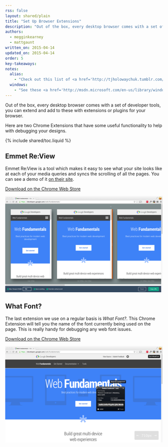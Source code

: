 ```yaml
---
rss: false
layout: shared/plain
title: "Set Up Browser Extensions"
description: "Out of the box, every desktop browser comes with a set of developer tools, you can extend and add to these with extensions or plugins for your browser."
authors:
  - megginkearney
  - mattgaunt
written_on: 2015-04-14
updated_on: 2015-04-14
order: 5
key-takeaways:
notes:
  alias:
    - "Check out this list of <a href='http://tjholowaychuk.tumblr.com/post/26904939933/git-extras-introduction-screencast'> Git aliases</a>."
  windows:
    - "See these <a href='http://msdn.microsoft.com/en-us/library/windows/desktop/ms682057(v=vs.85).aspx'>instructions for setting up Windows aliases</a>."
---
```


<p class="intro">
  Out of the box, every desktop browser comes with a set of developer tools, you can extend and add to these with extensions or plugins for your browser.
</p>

Here are two Chrome Extensions that have some useful functionality to help with
debugging your designs.

{% include shared/toc.liquid %}

## Emmet Re:View

Emmet Re:View is a tool which makes it easy to see what your site looks like at
each of your media queries and syncs the scrolling of all the pages. You can see
a demo of it [on their
site](http://re-view.emmet.io/).

[Download on the Chrome Web
Store](https://chrome.google.com/webstore/detail/emmet-review/epejoicbhllgiimigokgjdoijnpaphdp)

<img src="imgs/emmet-review-extension.png" alt="Screenshot of Emmet Review Extension" />

## What Font?

The last extension we use on a regular basis is *What Font?*. This Chrome Extension
will tell you the name of the font currently being used on the page. This is
really handy for debugging any web font issues.

[Download on the Chrome Web
Store](https://chrome.google.com/webstore/detail/whatfont/jabopobgcpjmedljpbcaablpmlmfcogm)

<img src="imgs/what-font-extension.png" alt="Screenshot of the What Font Chrome Extension" />


